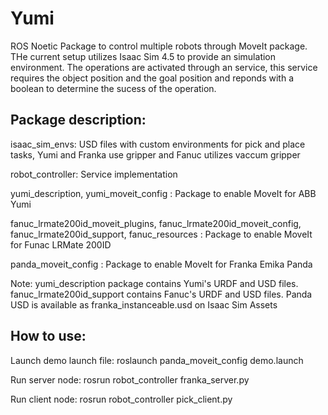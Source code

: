 # Yumi
ROS Noetic Package to control multiple robots through MoveIt package. THe current setup utilizes Isaac Sim 4.5 to provide an simulation environment. The operations are activated through an service, this service requires the object position and the goal position and reponds with a boolean to determine the sucess of the operation. 

## Package description:

isaac_sim_envs: USD files with custom environments for pick and place tasks, Yumi and Franka use gripper and Fanuc utilizes vaccum gripper

robot_controller: Service implementation

yumi_description, yumi_moveit_config : Package to enable MoveIt for ABB Yumi

fanuc_lrmate200id_moveit_plugins, fanuc_lrmate200id_moveit_config, fanuc_lrmate200id_support, fanuc_resources : Package to enable MoveIt for Funac LRMate 200ID

panda_moveit_config : Package to enable MoveIt for Franka Emika Panda

Note: yumi_description package contains Yumi's URDF and USD files. fanuc_lrmate200id_support contains Fanuc's URDF and USD files. Panda USD is available as franka_instanceable.usd on Isaac Sim Assets 

## How to use:
Launch demo launch file: 
roslaunch panda_moveit_config demo.launch

Run server node:
rosrun robot_controller franka_server.py

Run client node:
rosrun robot_controller pick_client.py
